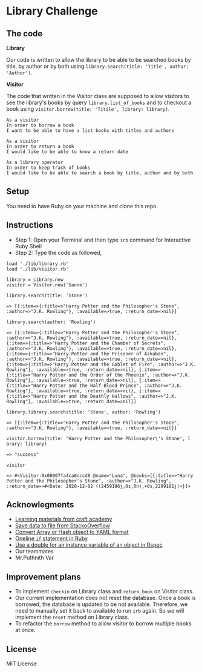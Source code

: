 # Library Challenge

## The code

**Library**

Our code is written to allow the library to be able to be searched books by title, by author or by both using `library.search(title: 'Title', author: 'Author')`.

**Visitor**

The code that written in the Visitor class are supposed to allow visitors to see the library's books by query `library.list_of_books` and to checkout a book using `visitor.borrow(title: 'Titile', library: library)`. 

```
As a visitor
In order to borrow a book
I want to be able to have a list books with titles and authors
```

```
As a visitor 
In order to return a book
I would like to be able to know a return date
```

```
As a library operator
In order to keep track of books
I would like to be able to search a book by title, author and by both
```

## Setup

You need to have Ruby on your machine and clone this repo.

## Instructions

- Step 1: Open your Terminal and then type `irb` command for Interactive Ruby Shell
- Step 2: Type the code as followed,
  
```
load './lib/library.rb'
load './lib/visitor.rb'

library = Library.new
visitor = Visitor.new('Sanne')

library.search(title: 'Stone')

=> [{:item=>{:title=>"Harry Potter and the Philosopher's Stone", :author=>"J.K. Rowling"}, :available=>true, :return_date=>nil}] 

library.search(author: 'Rowling')

=> [{:item=>{:title=>"Harry Potter and the Philosopher's Stone", :author=>"J.K. Rowling"}, :available=>true, :return_date=>nil}, {:item=>{:title=>"Harry Potter and the Chamber of Secrets", :author=>"J.K. Rowling"}, :available=>true, :return_date=>nil}, {:item=>{:title=>"Harry Potter and the Prisoner of Azkaban", :author=>"J.K. Rowling"}, :available=>true, :return_date=>nil}, {:item=>{:title=>"Harry Potter and the Goblet of Fire", :author=>"J.K. Rowling"}, :available=>true, :return_date=>nil}, {:item=>{:title=>"Harry Potter and the Order of the Phoenix", :author=>"J.K. Rowling"}, :available=>true, :return_date=>nil}, {:item=>{:title=>"Harry Potter and the Half-Blood Prince", :author=>"J.K. Rowling"}, :available=>true, :return_date=>nil}, {:item=>{:title=>"Harry Potter and the Deathly Hallows", :author=>"J.K. Rowling"}, :available=>true, :return_date=>nil}] 

library.library.search(title: 'Stone', author: 'Rowling')

=> [{:item=>{:title=>"Harry Potter and the Philosopher's Stone", :author=>"J.K. Rowling"}, :available=>true, :return_date=>nil}] 

visitor.borrow(title: 'Harry Potter and the Philosopher\'s Stone', l
brary: library)

=> "success"

visitor

=> #<Visitor:0x00007fa4ca0cccd8 @name="Luna", @books=[{:title=>"Harry Potter and the Philosopher's Stone", :author=>"J.K. Rowling", :return_date=>#<Date: 2020-12-02 ((2459186j,0s,0n),+0s,2299161j)>}]> 
```

## Acknowlegments

- [Learning materials from craft academy](https://learn.craftacademy.co/courses/645199/lectures/11550622)
- [Save data to file from StackoOverflow](https://stackoverflow.com/a/2777863)
- [Convert Array or Hash object to YAML format](https://stackoverflow.com/a/17576810)
- [Oneline `if` statement in Ruby](https://stackoverflow.com/a/42308805)
- [Use a double for an instance variable of an object in Rspec](https://stackoverflow.com/questions/39815538/use-a-double-for-an-instance-variable-of-an-object-in-rspec)
- Our teammates
- Mr.Puthnith Var

## Improvement plans

- To implement `checkin` on Library class and `return_book` on Visitor class.
- Our current implementation does not reset the database. Once a book is borrowed, the database is updated to be not available. Therefore, we need to manually set it back to available to run `irb` again. So we will implement the `reset` method on Library class.
- To refactor the `borrow` method to allow visitor to borrow multiple books at once.

## License

MIT License 
